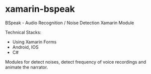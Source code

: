 # xamarin-bspeak

BSpeak - Audio Recognition / Noise Detection Xamarin Module

Technical Stacks:
- Using Xamarin Forms
- Android, IOS
- C#

Modules for detect noises, detect frequency of voice recordings and animate the narrator.

